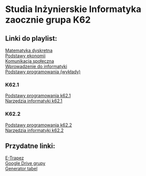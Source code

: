# Studia Inżynierskie Informatyka zaocznie grupa K62

## Linki do playlist:
[Matematyka dyskretna](https://www.youtube.com/playlist?list=PLxJh4IIn0QjoxA0lcmLl0kIsIdMPY5vMb)\
[Podstawy ekonomii](https://www.youtube.com/playlist?list=PLxJh4IIn0QjrWYpCtBh6ZOAgsRyMMoLqR)\
[Komunikacja społeczna](https://www.youtube.com/playlist?list=PLxJh4IIn0QjoiOuPi6tbrpDEQftrr1DYU)\
[Wprowadzenie do informatyki](https://www.youtube.com/playlist?list=PLxJh4IIn0Qjr5uAQOWph2Uue47PfARHWh)\
[Podstawy programowania (wykłady)](https://www.youtube.com/playlist?list=PLxJh4IIn0QjqNenTAmZ6YPZlaGFO_qC8E)

### K62.1
[Podstawy programowania k62.1](https://www.youtube.com/playlist?list=PLxJh4IIn0Qjq3oiZhBZrcuCqOlMeFWkGp)\
[Narzędzia informatyki k62.1](https://www.youtube.com/playlist?list=PLxJh4IIn0QjqnVgWPiAEDzSdeaXkxKjjJ)

### K62.2
[Podstawy programowania k62.2](https://www.youtube.com/playlist?list=PLxJh4IIn0QjpRfj9P42TFfKoORMVIivgF)\
[Narzędzia informatyki k62.2](https://www.youtube.com/playlist?list=PLxJh4IIn0Qjofa9J1qMQDK87OWr-Pt_kB)



## Przydatne linki:

[E-Trapez](https://drive.google.com/drive/folders/1BQsuX3Dy3fVYFkeaWca4WIOEtkwEx89L)\
[Google Drive grupy](https://drive.google.com/drive/u/1/folders/1_YaUUs0wsGsuLAZtbRvUAtrLGgUqnsEm?usp=sharing)\
[Generator tabel](https://web.stanford.edu/class/cs103/tools/truth-table-tool/)

